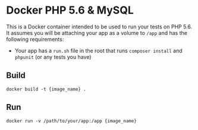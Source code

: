 # Docker PHP 5.6 & MySQL

This is a Docker container intended to be used to run your tests on PHP 5.6. It assumes you will be attaching your app as a volume to `/app` and has the following requirements:

* Your app has a `run.sh` file in the root that runs `composer install` and `phpunit` (or any tests you have)

## Build

```
docker build -t {image_name} .
```

## Run

```
docker run -v /path/to/your/app:/app {image_name}
```
